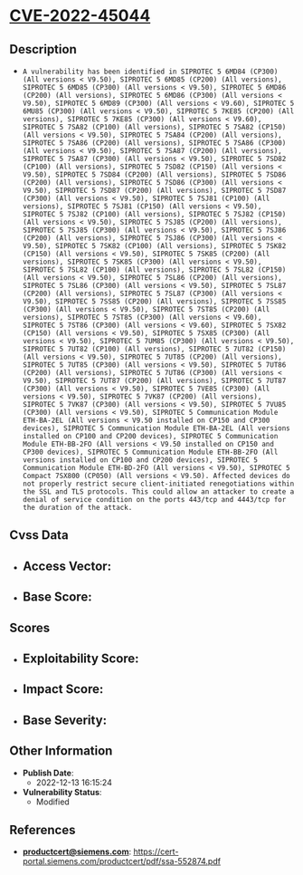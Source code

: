
# [CVE-2022-45044](https://cert-portal.siemens.com/productcert/pdf/ssa-552874.pdf)

## Description

- `A vulnerability has been identified in SIPROTEC 5 6MD84 (CP300) (All versions < V9.50), SIPROTEC 5 6MD85 (CP200) (All versions), SIPROTEC 5 6MD85 (CP300) (All versions < V9.50), SIPROTEC 5 6MD86 (CP200) (All versions), SIPROTEC 5 6MD86 (CP300) (All versions < V9.50), SIPROTEC 5 6MD89 (CP300) (All versions < V9.60), SIPROTEC 5 6MU85 (CP300) (All versions < V9.50), SIPROTEC 5 7KE85 (CP200) (All versions), SIPROTEC 5 7KE85 (CP300) (All versions < V9.60), SIPROTEC 5 7SA82 (CP100) (All versions), SIPROTEC 5 7SA82 (CP150) (All versions < V9.50), SIPROTEC 5 7SA84 (CP200) (All versions), SIPROTEC 5 7SA86 (CP200) (All versions), SIPROTEC 5 7SA86 (CP300) (All versions < V9.50), SIPROTEC 5 7SA87 (CP200) (All versions), SIPROTEC 5 7SA87 (CP300) (All versions < V9.50), SIPROTEC 5 7SD82 (CP100) (All versions), SIPROTEC 5 7SD82 (CP150) (All versions < V9.50), SIPROTEC 5 7SD84 (CP200) (All versions), SIPROTEC 5 7SD86 (CP200) (All versions), SIPROTEC 5 7SD86 (CP300) (All versions < V9.50), SIPROTEC 5 7SD87 (CP200) (All versions), SIPROTEC 5 7SD87 (CP300) (All versions < V9.50), SIPROTEC 5 7SJ81 (CP100) (All versions), SIPROTEC 5 7SJ81 (CP150) (All versions < V9.50), SIPROTEC 5 7SJ82 (CP100) (All versions), SIPROTEC 5 7SJ82 (CP150) (All versions < V9.50), SIPROTEC 5 7SJ85 (CP200) (All versions), SIPROTEC 5 7SJ85 (CP300) (All versions < V9.50), SIPROTEC 5 7SJ86 (CP200) (All versions), SIPROTEC 5 7SJ86 (CP300) (All versions < V9.50), SIPROTEC 5 7SK82 (CP100) (All versions), SIPROTEC 5 7SK82 (CP150) (All versions < V9.50), SIPROTEC 5 7SK85 (CP200) (All versions), SIPROTEC 5 7SK85 (CP300) (All versions < V9.50), SIPROTEC 5 7SL82 (CP100) (All versions), SIPROTEC 5 7SL82 (CP150) (All versions < V9.50), SIPROTEC 5 7SL86 (CP200) (All versions), SIPROTEC 5 7SL86 (CP300) (All versions < V9.50), SIPROTEC 5 7SL87 (CP200) (All versions), SIPROTEC 5 7SL87 (CP300) (All versions < V9.50), SIPROTEC 5 7SS85 (CP200) (All versions), SIPROTEC 5 7SS85 (CP300) (All versions < V9.50), SIPROTEC 5 7ST85 (CP200) (All versions), SIPROTEC 5 7ST85 (CP300) (All versions < V9.60), SIPROTEC 5 7ST86 (CP300) (All versions < V9.60), SIPROTEC 5 7SX82 (CP150) (All versions < V9.50), SIPROTEC 5 7SX85 (CP300) (All versions < V9.50), SIPROTEC 5 7UM85 (CP300) (All versions < V9.50), SIPROTEC 5 7UT82 (CP100) (All versions), SIPROTEC 5 7UT82 (CP150) (All versions < V9.50), SIPROTEC 5 7UT85 (CP200) (All versions), SIPROTEC 5 7UT85 (CP300) (All versions < V9.50), SIPROTEC 5 7UT86 (CP200) (All versions), SIPROTEC 5 7UT86 (CP300) (All versions < V9.50), SIPROTEC 5 7UT87 (CP200) (All versions), SIPROTEC 5 7UT87 (CP300) (All versions < V9.50), SIPROTEC 5 7VE85 (CP300) (All versions < V9.50), SIPROTEC 5 7VK87 (CP200) (All versions), SIPROTEC 5 7VK87 (CP300) (All versions < V9.50), SIPROTEC 5 7VU85 (CP300) (All versions < V9.50), SIPROTEC 5 Communication Module ETH-BA-2EL (All versions < V9.50 installed on CP150 and CP300 devices), SIPROTEC 5 Communication Module ETH-BA-2EL (All versions installed on CP100 and CP200 devices), SIPROTEC 5 Communication Module ETH-BB-2FO (All versions < V9.50 installed on CP150 and CP300 devices), SIPROTEC 5 Communication Module ETH-BB-2FO (All versions installed on CP100 and CP200 devices), SIPROTEC 5 Communication Module ETH-BD-2FO (All versions < V9.50), SIPROTEC 5 Compact 7SX800 (CP050) (All versions < V9.50). Affected devices do not properly restrict secure client-initiated renegotiations within the SSL and TLS protocols. This could allow an attacker to create a denial of service condition on the ports 443/tcp and 4443/tcp for the duration of the attack.`

## Cvss Data

- **Access Vector**:
  - 
- **Base Score**:
  - 

## Scores

- **Exploitability Score**:
  - 
- **Impact Score**:
  - 
- **Base Severity**:
  - 

## Other Information

- **Publish Date**:
  - 2022-12-13 16:15:24
- **Vulnerability Status**:
  - Modified

## References

- **productcert@siemens.com**: https://cert-portal.siemens.com/productcert/pdf/ssa-552874.pdf
